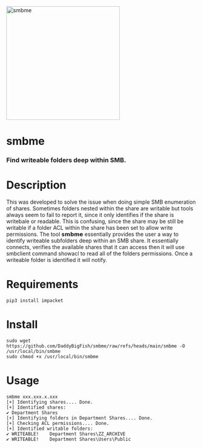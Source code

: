 <img src="https://github.com/user-attachments/assets/ac2ff41c-1fa2-4e83-9a79-812d9ed2b14a" alt="smbme" width="300"/>    


# smbme
### Find writeable folders deep within SMB.

# Description
This was developed to solve the issue when doing simple SMB enumeration of shares. Sometimes folders nested within the share are writable but tools always seem to fail to report it, since it only identifies if the share is writebale or readable. This is confusing, since the share may be still be writable if a folder ACL within the share has been set to allow write permissions. The tool 𝘀𝗺𝗯𝗺𝗲 essentially provides the user a way to identify writeable subfolders deep within an SMB share. It essentially connects, verifies the available shares that it can access then it will use smbclient command showacl to read all of the folders permissions. Once a writeable folder is identified it will notify.

# Requirements
```
pip3 install impacket
```
# Install
```
sudo wget https://github.com/DaddyBigFish/smbme/raw/refs/heads/main/smbme -O /usr/local/bin/smbme
sudo chmod +x /usr/local/bin/smbme
```
# Usage
```
smbme xxx.xxx.x.xxx
[+] Identifying shares.... Done.
[+] Identified shares:
✔️ Department Shares
[+] Identifying folders in Department Shares.... Done.
[+] Checking ACL permissions.... Done.
[+] Identified writable folders:
✔️ WRITEABLE!    Department Shares\ZZ_ARCHIVE
✔️ WRITEABLE!    Department Shares\Users\Public
```
